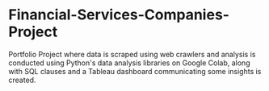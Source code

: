 # Financial-Services-Companies-Project
Portfolio Project where data is scraped using web crawlers and analysis is conducted using Python's data analysis libraries on Google Colab, along with SQL clauses and a Tableau dashboard communicating some insights is created.

